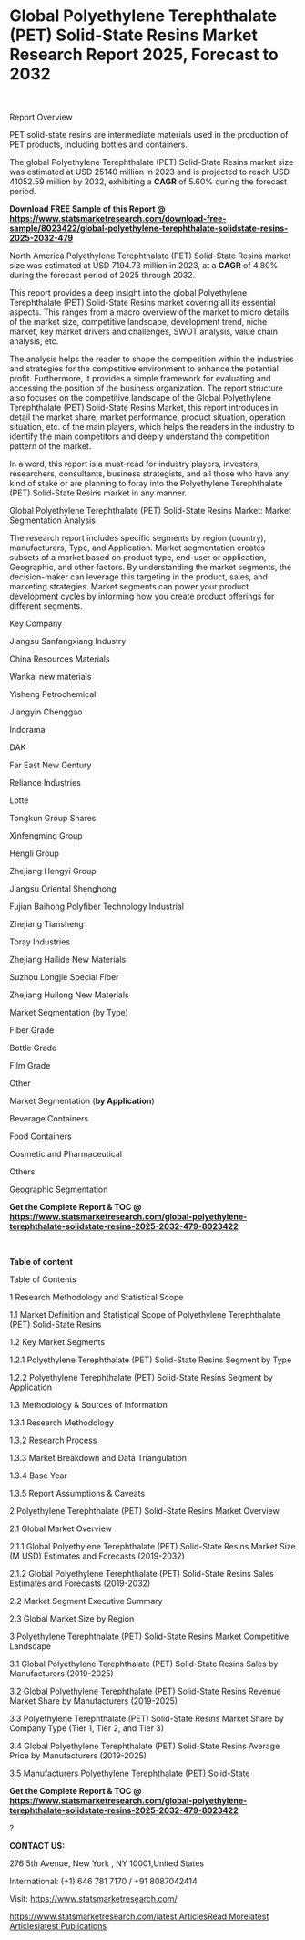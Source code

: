 <h1>Global Polyethylene Terephthalate (PET) Solid-State Resins Market Research Report 2025, Forecast to 2032</h1><br/><p>Report Overview</p>
 
 
 
 <p>PET solid-state resins are intermediate materials used in the production of PET products, including bottles and containers.</p>
 
 
 
 <p>The global Polyethylene Terephthalate (PET) Solid-State Resins market size was estimated at USD 25140 million in 2023 and is projected to reach USD 41052.59 million by 2032, exhibiting a <strong>CAGR</strong> of 5.60% during the forecast period.</p>
 
 
 
 <p><strong>Download FREE Sample of this Report @ <a href="https://www.statsmarketresearch.com/download-free-sample/8023422/global-polyethylene-terephthalate-solidstate-resins-2025-2032-479">https://www.statsmarketresearch.com/download-free-sample/8023422/global-polyethylene-terephthalate-solidstate-resins-2025-2032-479</a></strong></p>
 
 
 
 <p>North America Polyethylene Terephthalate (PET) Solid-State Resins market size was estimated at USD 7194.73 million in 2023, at a <strong>CAGR</strong> of 4.80% during the forecast period of 2025 through 2032.</p>
 
 
 
 <p>This report provides a deep insight into the global Polyethylene Terephthalate (PET) Solid-State Resins market covering all its essential aspects. This ranges from a macro overview of the market to micro details of the market size, competitive landscape, development trend, niche market, key market drivers and challenges, SWOT analysis, value chain analysis, etc.</p>
 
 
 
 <p>The analysis helps the reader to shape the competition within the industries and strategies for the competitive environment to enhance the potential profit. Furthermore, it provides a simple framework for evaluating and accessing the position of the business organization. The report structure also focuses on the competitive landscape of the Global Polyethylene Terephthalate (PET) Solid-State Resins Market, this report introduces in detail the market share, market performance, product situation, operation situation, etc. of the main players, which helps the readers in the industry to identify the main competitors and deeply understand the competition pattern of the market.</p>
 
 
 
 <p>In a word, this report is a must-read for industry players, investors, researchers, consultants, business strategists, and all those who have any kind of stake or are planning to foray into the Polyethylene Terephthalate (PET) Solid-State Resins market in any manner.</p>
 
 
 
 <p>Global Polyethylene Terephthalate (PET) Solid-State Resins Market: Market Segmentation Analysis</p>
 
 
 
 <p>The research report includes specific segments by region (country), manufacturers, Type, and Application. Market segmentation creates subsets of a market based on product type, end-user or application, Geographic, and other factors. By understanding the market segments, the decision-maker can leverage this targeting in the product, sales, and marketing strategies. Market segments can power your product development cycles by informing how you create product offerings for different segments.</p>
 
 
 
 <p>Key Company</p>
 
 
 
 <p>Jiangsu Sanfangxiang Industry</p>
 
 
 
 <p>China Resources Materials</p>
 
 
 
 <p>Wankai new materials</p>
 
 
 
 <p>Yisheng Petrochemical</p>
 
 
 
 <p>Jiangyin Chenggao</p>
 
 
 
 <p>Indorama</p>
 
 
 
 <p>DAK</p>
 
 
 
 <p>Far East New Century</p>
 
 
 
 <p>Reliance Industries</p>
 
 
 
 <p>Lotte</p>
 
 
 
 <p>Tongkun Group Shares</p>
 
 
 
 <p>Xinfengming Group</p>
 
 
 
 <p>Hengli Group</p>
 
 
 
 <p>Zhejiang Hengyi Group</p>
 
 
 
 <p>Jiangsu Oriental Shenghong</p>
 
 
 
 <p>Fujian Baihong Polyfiber Technology Industrial</p>
 
 
 
 <p>Zhejiang Tiansheng</p>
 
 
 
 <p>Toray Industries</p>
 
 
 
 <p>Zhejiang Hailide New Materials</p>
 
 
 
 <p>Suzhou Longjie Special Fiber</p>
 
 
 
 <p>Zhejiang Huilong New Materials</p>
 
 
 
 <p>Market Segmentation (by Type)</p>
 
 
 
 <p>Fiber Grade</p>
 
 
 
 <p>Bottle Grade</p>
 
 
 
 <p>Film Grade</p>
 
 
 
 <p>Other</p>
 
 
 
 <p>Market Segmentation (<strong>by Application</strong>)</p>
 
 
 
 <p>Beverage Containers</p>
 
 
 
 <p>Food Containers</p>
 
 
 
 <p>Cosmetic and Pharmaceutical</p>
 
 
 
 <p>Others</p>
 
 
 
 <p>Geographic Segmentation</p>
 
 
 
 <div><b>Get the Complete Report & TOC @ <a href="https://www.statsmarketresearch.com/global-polyethylene-terephthalate-solidstate-resins-2025-2032-479-8023422">https://www.statsmarketresearch.com/global-polyethylene-terephthalate-solidstate-resins-2025-2032-479-8023422</a></b></div>
 
 
 
 <p><br />
 
 <b>Table of content</b></p>
 
 
 
 <p>Table of Contents<br />
 
 1 Research Methodology and Statistical Scope<br />
 
 1.1 Market Definition and Statistical Scope of Polyethylene Terephthalate (PET) Solid-State Resins<br />
 
 1.2 Key Market Segments<br />
 
 1.2.1 Polyethylene Terephthalate (PET) Solid-State Resins Segment by Type<br />
 
 1.2.2 Polyethylene Terephthalate (PET) Solid-State Resins Segment by Application<br />
 
 1.3 Methodology & Sources of Information<br />
 
 1.3.1 Research Methodology<br />
 
 1.3.2 Research Process<br />
 
 1.3.3 Market Breakdown and Data Triangulation<br />
 
 1.3.4 Base Year<br />
 
 1.3.5 Report Assumptions & Caveats<br />
 
 2 Polyethylene Terephthalate (PET) Solid-State Resins Market Overview<br />
 
 2.1 Global Market Overview<br />
 
 2.1.1 Global Polyethylene Terephthalate (PET) Solid-State Resins Market Size (M USD) Estimates and Forecasts (2019-2032)<br />
 
 2.1.2 Global Polyethylene Terephthalate (PET) Solid-State Resins Sales Estimates and Forecasts (2019-2032)<br />
 
 2.2 Market Segment Executive Summary<br />
 
 2.3 Global Market Size by Region<br />
 
 3 Polyethylene Terephthalate (PET) Solid-State Resins Market Competitive Landscape<br />
 
 3.1 Global Polyethylene Terephthalate (PET) Solid-State Resins Sales by Manufacturers (2019-2025)<br />
 
 3.2 Global Polyethylene Terephthalate (PET) Solid-State Resins Revenue Market Share by Manufacturers (2019-2025)<br />
 
 3.3 Polyethylene Terephthalate (PET) Solid-State Resins Market Share by Company Type (Tier 1, Tier 2, and Tier 3)<br />
 
 3.4 Global Polyethylene Terephthalate (PET) Solid-State Resins Average Price by Manufacturers (2019-2025)<br />
 
 3.5 Manufacturers Polyethylene Terephthalate (PET) Solid-State</p>
 
 
 
 <div><b>Get the Complete Report & TOC @ <a href="https://www.statsmarketresearch.com/global-polyethylene-terephthalate-solidstate-resins-2025-2032-479-8023422">https://www.statsmarketresearch.com/global-polyethylene-terephthalate-solidstate-resins-2025-2032-479-8023422</a></b></div>
 
 
 
 <p>? </p>
 
 
 
 <p><b>CONTACT US:</b><br />
 
 276 5th Avenue, New York , NY 10001,United States<br />
 
 International: (+1) 646 781 7170 / +91 8087042414<br />
 
 Visit: <a href="https://www.statsmarketresearch.com/">https://www.statsmarketresearch.com/</a><br />
 
 <a href="https://gyeongbokgung.com">https://www.statsmarketresearch.com/</a><a href="https://hallyeomaritime.com">latest Articles</a><a href="https://jingwansa.com">Read More</a><a href="https://nguoiviet.jp/">latest Articles</a><a href="https://www.intelmarketresearch.com/">latest Publications</a></p>